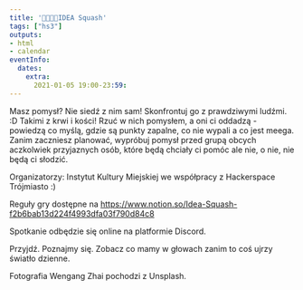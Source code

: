 ```yaml
---
title: '🤔💭💡🎾IDEA Squash'
tags: ["hs3"]
outputs:
- html
- calendar
eventInfo:
  dates:
    extra:
      2021-01-05 19:00-23:59:
---
```

Masz pomysł? Nie siedź z nim sam! Skonfrontuj go z prawdziwymi ludźmi. :D Takimi z krwi i kości! Rzuć w nich pomysłem, a oni ci oddadzą - powiedzą co myślą, gdzie są punkty zapalne, co nie wypali a co jest meega. Zanim zaczniesz planować, wypróbuj pomysł przed grupą obcych aczkolwiek przyjaznych osób, które będą chciały ci pomóc ale nie, o nie, nie będą ci słodzić.

 Organizatorzy: Instytut Kultury Miejskiej we współpracy z Hackerspace Trójmiasto :)

 Reguły gry dostępne na <https://www.notion.so/Idea-Squash-f2b6bab13d224f4993dfa03f790d84c8>

 Spotkanie odbędzie się online na platformie Discord.

 Przyjdź. Poznajmy się. Zobacz co mamy w głowach zanim to coś ujrzy światło dzienne.

 Fotografia Wengang Zhai pochodzi z Unsplash.

 
    